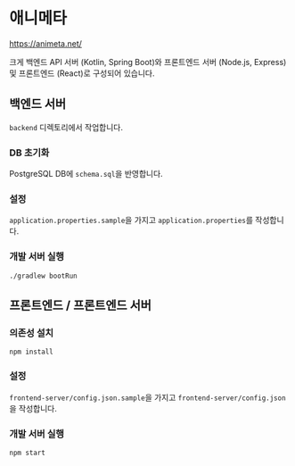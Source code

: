 # 애니메타

https://animeta.net/

크게 백엔드 API 서버 (Kotlin, Spring Boot)와 프론트엔드 서버 (Node.js, Express) 및 프론트엔드 (React)로 구성되어 있습니다.


## 백엔드 서버

`backend` 디렉토리에서 작업합니다.

### DB 초기화

PostgreSQL DB에 `schema.sql`을 반영합니다.

### 설정

`application.properties.sample`을 가지고 `application.properties`를 작성합니다.

### 개발 서버 실행

    ./gradlew bootRun


## 프론트엔드 / 프론트엔드 서버

### 의존성 설치

    npm install

### 설정

`frontend-server/config.json.sample`을 가지고 `frontend-server/config.json`을 작성합니다.

### 개발 서버 실행

    npm start
